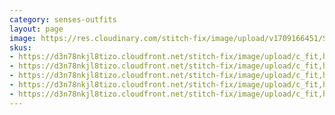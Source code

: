 ```yaml
---
category: senses-outfits
layout: page
image: https://res.cloudinary.com/stitch-fix/image/upload/v1709166451/Style_studio/Styleshuffle/2023-09-27_W_OLOF_G20_04624.jpg
skus:
- https://d3n78nkjl8tizo.cloudfront.net/stitch-fix/image/upload/c_fit,h_720,w_862/v1660165441/hri3flqsjhlf5wbzr7xk.jpg
- https://d3n78nkjl8tizo.cloudfront.net/stitch-fix/image/upload/c_fit,h_720,w_862/v1665056029/zt84fpnoswjgbm8vugas.jpg
- https://d3n78nkjl8tizo.cloudfront.net/stitch-fix/image/upload/c_fit,h_720,w_862/v1694501491/wdfhfacuzx7y8sj9lzuy.jpg
- https://d3n78nkjl8tizo.cloudfront.net/stitch-fix/image/upload/c_fit,h_720,w_862/v1693636466/zs57tzwvwr2vjry91bvl.jpg
- https://d3n78nkjl8tizo.cloudfront.net/stitch-fix/image/upload/c_fit,h_720,w_862/v1699426148/zsdpn47mh1dwi3zfg5b8.jpg
---
```


